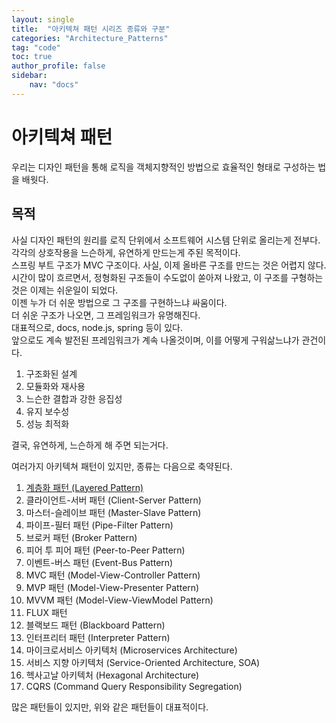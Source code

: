 ```yaml
---
layout: single
title:  "아키텍쳐 패턴 시리즈 종류와 구분"
categories: "Architecture_Patterns"
tag: "code"
toc: true
author_profile: false
sidebar:
    nav: "docs"
---
```


# 아키텍쳐 패턴
우리는 디자인 패턴을 통해 로직을 객체지향적인 방법으로 효율적인 형태로 구성하는 법을 배웟다.  

## 목적
사실 디자인 패턴의 원리를 로직 단위에서 소프트웨어 시스템 단위로 올리는게 전부다.  
각각의 상호작용을 느슨하게, 유연하게 만드는게 주된 목적이다.  
스프링 부트 구조가 MVC 구조이다. 사실, 이제 올바른 구조를 만드는 것은 어렵지 않다.  
시간이 많이 흐르면서, 정형화된 구조들이 수도없이 쏟아져 나왔고, 이 구조를 구형하는것은 이제는 쉬운일이 되었다.  
이젠 누가 더 쉬운 방법으로 그 구조를 구현하느냐 싸움이다.  
더 쉬운 구조가 나오면, 그 프레임워크가 유명해진다.  
대표적으로, docs, node.js, spring 등이 있다.  
앞으로도 계속 발전된 프레임워크가 계속 나올것이며, 이를 어떻게 구워삶느냐가 관건이다.  

1. 구조화된 설계  
2. 모듈화와 재사용  
3. 느슨한 결합과 강한 응집성  
4. 유지 보수성
5. 성능 최적화  

결국, 유연하게, 느슨하게 해 주면 되는거다.  

여러가지 아키텍쳐 패턴이 있지만, 종류는 다음으로 축약된다.  

1. [계층화 패턴 (Layered Pattern)](https://gihak111.github.io/architecture_patterns/2024/12/05/Architecture_Patterns_01_upload.html)  
2. 클라이언트-서버 패턴 (Client-Server Pattern)  
3. 마스터-슬레이브 패턴 (Master-Slave Pattern)  
4. 파이프-필터 패턴 (Pipe-Filter Pattern)  
5. 브로커 패턴 (Broker Pattern)  
6. 피어 투 피어 패턴 (Peer-to-Peer Pattern)  
7. 이벤트-버스 패턴 (Event-Bus Pattern)  
8. MVC 패턴 (Model-View-Controller Pattern)  
9. MVP 패턴 (Model-View-Presenter Pattern)  
10. MVVM 패턴 (Model-View-ViewModel Pattern) 
11. FLUX 패턴  
12. 블랙보드 패턴 (Blackboard Pattern)  
13. 인터프리터 패턴 (Interpreter Pattern)  
14. 마이크로서비스 아키텍처 (Microservices Architecture)  
15. 서비스 지향 아키텍처 (Service-Oriented Architecture, SOA)  
16. 헥사고날 아키텍처 (Hexagonal Architecture)  
17. CQRS (Command Query Responsibility Segregation)  

많은 패턴들이 있지만, 위와 같은 패턴들이 대표적이다.  